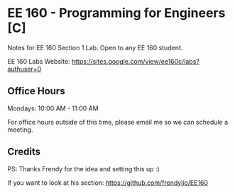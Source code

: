 # EE 160 - Programming for Engineers [C]

Notes for EE 160 Section 1 Lab. Open to any EE 160 student.

EE 160 Labs Website: https://sites.google.com/view/ee160c/labs?authuser=0


## Office Hours
Mondays: 10:00 AM - 11:00 AM

For office hours outside of this time, please email me so we can schedule a meeting.

## Credits
PS: Thanks Frendy for the idea and setting this up :)

If you want to look at his section: https://github.com/frendylio/EE160
